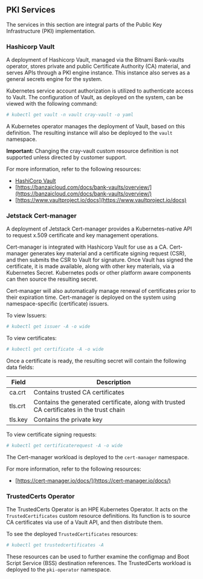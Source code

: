 ## PKI Services

The services in this section are integral parts of the Public Key Infrastructure \(PKI\) implementation.

### Hashicorp Vault

A deployment of Hashicorp Vault, managed via the Bitnami Bank-vaults operator, stores private and public Certificate Authority \(CA\) material, and serves APIs through a PKI engine instance. This instance also serves as a general secrets engine for the system.

Kubernetes service account authorization is utilized to authenticate access to Vault. The configuration of Vault, as deployed on the system, can be viewed with the following command:

```bash
# kubectl get vault -n vault cray-vault -o yaml
```

A Kubernetes operator manages the deployment of Vault, based on this definition. The resulting instance will also be deployed to the `vault` namespace.

**Important:** Changing the cray-vault custom resource definition is not supported unless directed by customer support.

For more information, refer to the following resources:

-   [HashiCorp Vault](HashiCorp_Vault.md)
-   [https://banzaicloud.com/docs/bank-vaults/overview/](https://banzaicloud.com/docs/bank-vaults/overview/)
-   [https://www.vaultproject.io/docs](https://www.vaultproject.io/docs)

### Jetstack Cert-manager

A deployment of Jetstack Cert-manager provides a Kubernetes-native API to request x.509 certificate and key management operations.

Cert-manager is integrated with Hashicorp Vault for use as a CA. Cert-manager generates key material and a certificate signing request \(CSR\), and then submits the CSR to Vault for signature. Once Vault has signed the certificate, it is made available, along with other key materials, via a Kubernetes Secret. Kubernetes pods or other platform aware components can then source the resulting secret.

Cert-manager will also automatically manage renewal of certificates prior to their expiration time. Cert-manager is deployed on the system using namespace-specific \(certificate\) issuers.

To view Issuers:

```bash
# kubectl get issuer -A -o wide
```

To view certificates:

```bash
# kubectl get certificate -A -o wide
```

Once a certificate is ready, the resulting secret will contain the following data fields:

|Field|Description|
|-----|-----------|
|ca.crt|Contains trusted CA certificates|
|tls.crt|Contains the generated certificate, along with trusted CA certificates in the trust chain|
|tls.key|Contains the private key|

To view certificate signing requests:

```bash
# kubectl get certificaterequest -A -o wide
```

The Cert-manager workload is deployed to the `cert-manager` namespace.

For more information, refer to the following resources:

-   [https://cert-manager.io/docs/](https://cert-manager.io/docs/)

### TrustedCerts Operator

The TrustedCerts Operator is an HPE Kubernetes Operator. It acts on the `TrustedCertificates` custom resource definitions. Its function is to source CA certificates via use of a Vault API, and then distribute them.

To see the deployed `TrustedCertificates` resources:

```bash
# kubectl get trustedcertificates -A
```

These resources can be used to further examine the configmap and Boot Script Service \(BSS\) destination references. The TrustedCerts workload is deployed to the `pki-operator` namespace.



